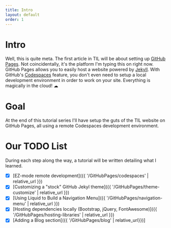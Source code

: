 ```yaml
---
title: Intro
layout: default
order: 1
---
```


# Intro
Well, this is quite meta. The first article in TIL will be about setting up [GitHub Pages](https://pages.github.com/). Not coincidentally, it's the platform I'm typing this on right now. 
GitHub Pages allows you to easily host a website powered by [Jekyll](https://jekyllrb.com/). With GitHub's [Codespaces](https://github.com/features/codespaces) feature, you don't even 
need to setup a local development environment in order to work on your site. Everything is magically in the cloud! ☁


# Goal
At the end of this tutorial series I'll have setup the guts of the TIL website on GitHub Pages, all using a remote Codespaces development environment. 

# Our TODO List
During each step along the way, a tutorial will be written detailing what I learned.

- [x] [EZ-mode remote development]({{ '/GitHubPages/codespaces' | relative_url }})
- [x] [Customizing a "stock" GitHub Jekyl theme]({{ '/GitHubPages/theme-customize' | relative_url }})
- [x] [Using Liquid to Build a Navigation Menu]({{ '/GitHubPages/navigation-menu' | relative_url }})
- [x] [Hosting dependencies locally (Bootstrap, jQuery, FontAwesome)]({{ '/GitHubPages/hosting-libraries' | relative_url }})
- [x] [Adding a Blog section[({{ '/GitHubPages/blog' | relative_url}})]

